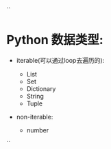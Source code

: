 ``
# Python 数据类型:
- iterable(可以通过loop去遍历的):
  - List
  - Set
  - Dictionary
  - String
  - Tuple

- non-iterable:
  - number

``
